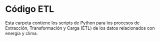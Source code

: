 # Código ETL

Esta carpeta contiene los scripts de Python para los procesos de Extracción, Transformación y Carga (ETL) de los datos relacionados con energía y clima.
